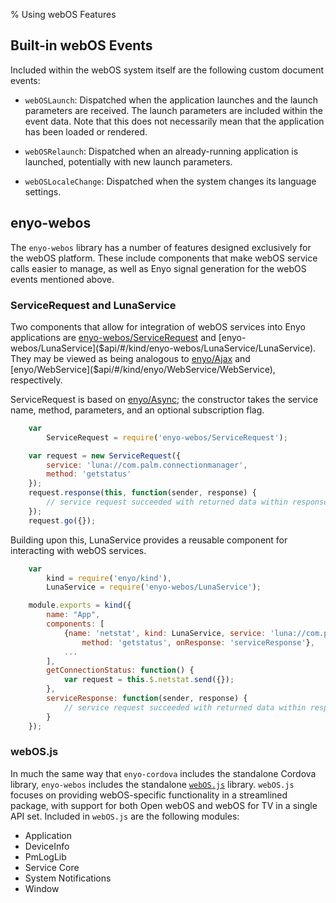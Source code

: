 % Using webOS Features

## Built-in webOS Events

Included within the webOS system itself are the following custom document
events:

* `webOSLaunch`: Dispatched when the application launches and the launch
    parameters are received.  The launch parameters are included within the
    event data.  Note that this does not necessarily mean that the application
    has been loaded or rendered.

* `webOSRelaunch`: Dispatched when an already-running application is launched,
    potentially with new launch parameters.

* `webOSLocaleChange`: Dispatched when the system changes its language settings.

## enyo-webos

The `enyo-webos` library has a number of features designed exclusively for the
webOS platform.  These include components that make webOS service calls easier
to manage, as well as Enyo signal generation for the webOS events mentioned
above.

### ServiceRequest and LunaService

Two components that allow for integration of webOS services into Enyo
applications are [enyo-webos/ServiceRequest]($api/#/kind/enyo-webos/ServiceRequest/ServiceRequest)
and [enyo-webos/LunaService]($api/#/kind/enyo-webos/LunaService/LunaService).
They may be viewed as being analogous to [enyo/Ajax]($api/#/kind/enyo/Ajax/Ajax)
and [enyo/WebService]($api/#/kind/enyo/WebService/WebService), respectively.

ServiceRequest is based on [enyo/Async]($api/#/kind/enyo/Async/Async); the
constructor takes the service name, method, parameters, and an optional
subscription flag.

```javascript
    var
        ServiceRequest = require('enyo-webos/ServiceRequest');

    var request = new ServiceRequest({
        service: 'luna://com.palm.connectionmanager',
        method: 'getstatus'
    });
    request.response(this, function(sender, response) {
        // service request succeeded with returned data within response
    });
    request.go({});
```

Building upon this, LunaService provides a reusable component for interacting
with webOS services.

```javascript
    var
        kind = require('enyo/kind'),
        LunaService = require('enyo-webos/LunaService');

    module.exports = kind({
        name: "App",
        components: [
            {name: 'netstat', kind: LunaService, service: 'luna://com.palm.connectionmanager',
                method: 'getstatus', onResponse: 'serviceResponse'},
            ...
        ],
        getConnectionStatus: function() {
            var request = this.$.netstat.send({});
        },
        serviceResponse: function(sender, response) {
            // service request succeeded with returned data within response
        }
    });
```

### webOS.js

In much the same way that `enyo-cordova` includes the standalone Cordova
library, `enyo-webos` includes the standalone [`webOS.js`](https://github.com/webOS-DevRel/webOS.js) library.  `webOS.js`
focuses on providing webOS-specific functionality in a streamlined package, with
support for both Open webOS and webOS for TV in a single API set.  Included in
`webOS.js` are the following modules:

* Application
* DeviceInfo
* PmLogLib
* Service Core
* System Notifications
* Window
